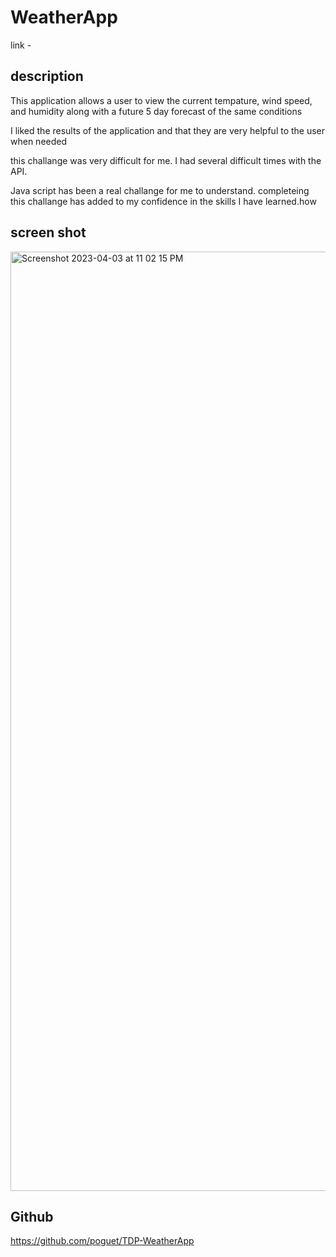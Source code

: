 # WeatherApp
 link - 
## description

This application allows a user to view the current tempature, wind speed, and humidity along with a future 5 day forecast of the same conditions 

I liked the results of the application and that they are very helpful to the user when needed 

this challange was very difficult for me. I had several difficult times with the API.

Java script has been a real challange for me to understand. completeing this challange has added to my confidence in the skills I have learned.how 

## screen shot
<img width="1503" alt="Screenshot 2023-04-03 at 11 02 15 PM" src="https://user-images.githubusercontent.com/118129483/229684490-ff2d8d85-64bc-4ba0-aefc-7b704d786ce0.png">

## Github
 https://github.com/poguet/TDP-WeatherApp